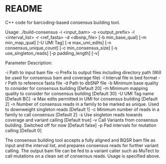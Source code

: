 # README #

C++ code for barcoding-based consensus building tool.

Usage: ./build-consensus -i <input_bam> -o <output_prefix> -l <interval_list> -r <ref_fasta> -d <dbsnp_file>
 [-b min_base_qual] [-m min_map_qual] [-U UMI Tag] [-e max_umi_edits] [-n consensus_unique_count] [-c min_consensus_size] [-s use_singleton_reads] [-p padding_length] [-v]

Parameter Description:

 -i Path to input bam file
 -o Prefix to output files including directory path (Will be used for consensus bam and coverage file)
 -l Interval file in bed format
 -r Path to reference fasta file
 -d Path to dbSNP file
 -b Minimum base quality to consider for consensus building [Default 20]
 -m Minimum mapping quality to consider for consensus building [Default 30]
 -U UMI Tag name [Default BC]
 -e Max edits permitted in UMI for consensus building [Default 2]
 -n Number of consensus reads in a family to be marked as unique. Used to downweight singleton reads [Default 1]
 -c Minimum number of reads in a family to call consensus [Default 2]
 -s Use singleton reads towards coverage and variant calling [Default true]
 -v Call Variants from consensus building. Switched off for now [Default false]
 -p Pad intervals for mutation calling [Default 0]


The consensus building tool accepts a fully aligned and BQSR bam file as input and the interval list, and prepares consensus reads for further variant calling. The output bam file can be fed to a variant caller such as MuTect to call mutations on a clean set of consensus reads. Usage is specified above.

